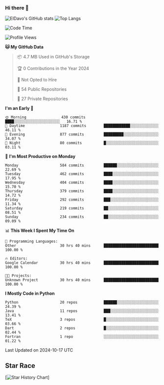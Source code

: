 ### Hi there 👋
![ElDavo's GitHub stats](https://github-readme-stats.vercel.app/api?username=ElDavoo&show_icons=true&theme=chartreuse-dark)
![Top Langs](https://github-readme-stats.vercel.app/api/top-langs/?username=ElDavoo&theme=chartreuse-dark&layout=compact)

<!--START_SECTION:waka-->
![Code Time](http://img.shields.io/badge/Code%20Time-1%2C996%20hrs%2058%20mins-blue)

![Profile Views](http://img.shields.io/badge/Profile%20Views-0-blue)

**🐱 My GitHub Data** 

> 📦 4.7 MB Used in GitHub's Storage 
 > 
> 🏆 0 Contributions in the Year 2024
 > 
> 🚫 Not Opted to Hire
 > 
> 📜 54 Public Repositories 
 > 
> 🔑 27 Private Repositories 
 > 
**I'm an Early 🐤** 

```text
🌞 Morning                430 commits         ████░░░░░░░░░░░░░░░░░░░░░   16.71 % 
🌆 Daytime                1187 commits        ████████████░░░░░░░░░░░░░   46.11 % 
🌃 Evening                877 commits         █████████░░░░░░░░░░░░░░░░   34.07 % 
🌙 Night                  80 commits          █░░░░░░░░░░░░░░░░░░░░░░░░   03.11 % 
```
📅 **I'm Most Productive on Monday** 

```text
Monday                   584 commits         ██████░░░░░░░░░░░░░░░░░░░   22.69 % 
Tuesday                  462 commits         ████░░░░░░░░░░░░░░░░░░░░░   17.95 % 
Wednesday                404 commits         ████░░░░░░░░░░░░░░░░░░░░░   15.70 % 
Thursday                 379 commits         ████░░░░░░░░░░░░░░░░░░░░░   14.72 % 
Friday                   292 commits         ███░░░░░░░░░░░░░░░░░░░░░░   11.34 % 
Saturday                 219 commits         ██░░░░░░░░░░░░░░░░░░░░░░░   08.51 % 
Sunday                   234 commits         ██░░░░░░░░░░░░░░░░░░░░░░░   09.09 % 
```


📊 **This Week I Spent My Time On** 

```text
💬 Programming Languages: 
Other                    30 hrs 40 mins      █████████████████████████   100.00 % 

🔥 Editors: 
Google Calendar          30 hrs 40 mins      █████████████████████████   100.00 % 

🐱‍💻 Projects: 
Unknown Project          30 hrs 40 mins      █████████████████████████   100.00 % 
```

**I Mostly Code in Python** 

```text
Python                   20 repos            ██████░░░░░░░░░░░░░░░░░░░   24.39 % 
Java                     11 repos            ███░░░░░░░░░░░░░░░░░░░░░░   13.41 % 
TeX                      3 repos             █░░░░░░░░░░░░░░░░░░░░░░░░   03.66 % 
Dart                     2 repos             █░░░░░░░░░░░░░░░░░░░░░░░░   02.44 % 
Fortran                  1 repo              ░░░░░░░░░░░░░░░░░░░░░░░░░   01.22 % 
```




 Last Updated on 2024-10-17 UTC
<!--END_SECTION:waka-->

## Star Race

[![Star History Chart](https://api.star-history.com/svg?repos=ElDavoo/WhatsApp-Crypt14-Crypt15-Decrypter,ElDavoo/TuringOS,EliteAndroidApps/WhatsApp-Crypt12-Decrypter,KnugiHK/Whatsapp-Chat-Exporter&type=Date)]
